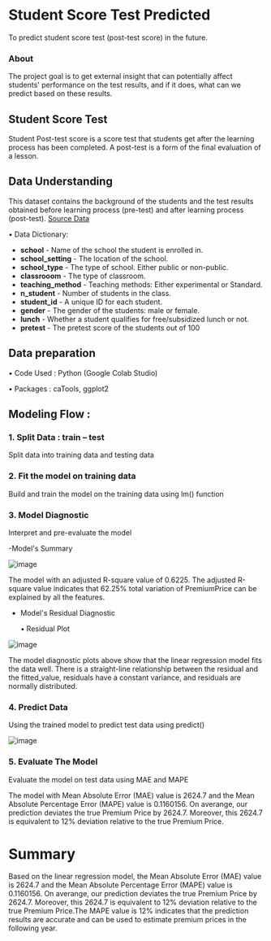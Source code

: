 # Student Score Test Predicted
To predict student score test (post-test score) in the future.

### About 

The project goal is to get external insight that can potentially affect students' performance on the test results, and if it does, what can we predict based on these results.

## Student Score Test
Student Post-test score is a score test that students get after the learning process has been completed. A post-test is a form of the final evaluation of a lesson.

## Data Understanding


This dataset contains the background of the students and the test results obtained before learning process (pre-test) and after learning process (post-test). 
[Source Data](https://www.kaggle.com/kwadwoofosu/predict-test-scores-of-students)

•	Data Dictionary:

*   **school** - Name of the school the student is enrolled in.
*   **school_setting** - The location of the school.
*   **school_type** - The type of school. Either public or non-public.
*   **classrooom** - The type of classroom.
*   **teaching_method** - Teaching methods: Either experimental or Standard.
*   **n_student** - Number of students in the class.
*   **student_id** - A unique ID for each student.
*   **gender** - The gender of the students: male or female.
*   **lunch** - Whether a student qualifies for free/subsidized lunch or not.
*   **pretest** - The pretest score of the students out of 100

## Data preparation
•	Code Used : Python (Google Colab Studio)

•	Packages : caTools, ggplot2

## Modeling Flow : 
### 1. Split Data : train – test
   Split data into training data and testing data
### 2. Fit the model on training data
   Build and train the model on the training data using lm() function
### 3. Model Diagnostic
  
 Interpret and pre-evaluate the model
  
 -Model's Summary
 
![image](https://user-images.githubusercontent.com/88583319/129440584-9391de80-0c4b-4f73-9e97-683233343626.png)

  The model with an adjusted R-square value of 0.6225. The adjusted R-square value indicates that 62.25% total variation of PremiumPrice can be explained by all the features.
  
 - Model's Residual Diagnostic
    
   • 	Residual Plot
   
![image](https://user-images.githubusercontent.com/88583319/129440603-39c9c9ee-a2f0-4d4c-9805-05f95f4518a9.png)
   
 The model diagnostic plots above show that the linear regression model fits the data well. There is a straight-line relationship between the residual and the fitted_value, residuals have a constant variance, and residuals are normally distributed.
    
### 4. Predict Data
   Using the trained model to predict test data using predict()
   
![image](https://user-images.githubusercontent.com/88583319/129440630-6fda68ca-bba6-4ad7-8c16-a02f67c27ccb.png)
   
### 5. Evaluate The Model
   Evaluate the model on test data using MAE and MAPE
   
The model with Mean Absolute Error (MAE) value is 2624.7 and the Mean Absolute Percentage Error (MAPE) value is 0.1160156. 
On averange, our prediction deviates the true Premium Price by 2624.7. Moreover, this 2624.7 is equivalent to 12% deviation relative to the true Premium Price.

# Summary

Based on the linear regression model, the Mean Absolute Error (MAE) value is 2624.7 and the Mean Absolute Percentage Error (MAPE) value is 0.1160156. On averange, our prediction deviates the true Premium Price by 2624.7. Moreover, this 2624.7 is equivalent to 12% deviation relative to the true Premium Price.The MAPE value is 12% indicates that the prediction results are accurate and can be used to estimate premium prices in the following year. 
